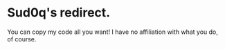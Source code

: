 # Sud0q's redirect.

You can copy my code all you want!
I have no affiliation with what you do, of course.
